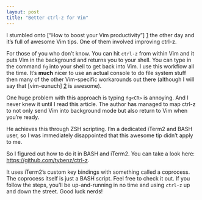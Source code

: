 ```yaml
---
layout: post
title: "Better ctrl-z for Vim"
---
```


I stumbled onto [&ldquo;How to boost your Vim productivity&rdquo;] [1] the other day and
it&#8217;s full of awesome Vim tips.  One of them involved improving ctrl-z.

For those of you who don&#8217;t know. You can hit `ctrl-z` from within Vim and it
puts Vim in the background and returns you to your shell. You can type in the
command `fg` into your shell to get back into Vim. I use this workflow all the
time. It&#8217;s **much** nicer to use an actual console to do file system stuff then
many of the other Vim-specific workarounds out there (although I will say that
[vim-eunuch] [2] is awesome).

One huge problem with this approach is typing `fg<CR>` is annoying. And I never
knew it until I read this article. The author has managed to map ctrl-z to not
only send Vim into background mode but also return to Vim when you&#8217;re ready.

He achieves this through ZSH scripting. I&#8217;m a dedicated iTerm2 and BASH user,
so I was immediately disappointed that this awesome tip didn&#8217;t apply to me.

So I figured out how to do it in BASH and iTerm2. You can take a look here:
<https://github.com/tybenz/ctrl-z>.

It uses iTerm2&#8217;s custom key bindings with something called a coprocess.
The coprocess itself is just a BASH script. Feel free to check it out. If you
follow the steps, you&#8217;ll be up-and-running in no time and using
`ctrl-z` up and down the street. Good luck nerds!

[1]: http://sheerun.net/2014/03/21/how-to-boost-your-vim-productivity/
[2]: https://github.com/tpope/vim-eunuch
